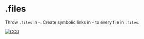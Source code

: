 # .files

Throw `.files` in `~`. Create symbolic links in `~` to every file in `.files`.

[![CC0](http://mirrors.creativecommons.org/presskit/buttons/88x31/svg/cc-zero.svg)](https://creativecommons.org/licenses/by/4.0/)
